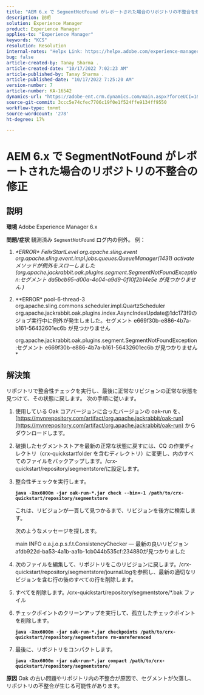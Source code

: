 ```yaml
---
title: "AEM 6.x で SegmentNotFound がレポートされた場合のリポジトリの不整合を修正しました"
description: 説明
solution: Experience Manager
product: Experience Manager
applies-to: "Experience Manager"
keywords: "KCS"
resolution: Resolution
internal-notes: "Helpx Link: https://helpx.adobe.com/experience-manager/kb/fix-inconsistencies-in-the-repository-when-segmentnotfound-issue.html"
bug: false
article-created-by: Tanay Sharma .
article-created-date: "10/17/2022 7:02:23 AM"
article-published-by: Tanay Sharma .
article-published-date: "10/17/2022 7:25:20 AM"
version-number: 7
article-number: KA-16542
dynamics-url: "https://adobe-ent.crm.dynamics.com/main.aspx?forceUCI=1&pagetype=entityrecord&etn=knowledgearticle&id=fd6f3fa4-e94d-ed11-bba2-0022480868ff"
source-git-commit: 3ccc5e74cfec7706c19f0e1f524ffe9134ff9550
workflow-type: tm+mt
source-wordcount: '278'
ht-degree: 17%

---
```


# AEM 6.x で SegmentNotFound がレポートされた場合のリポジトリの不整合の修正

## 説明

<b>環境</b>
Adobe Experience Manager 6.x


<b>問題/症状</b>
観測済み `SegmentNotFound` ログ内の例外。 例：

1. *\*ERROR\* FelixStartLevel org.apache.sling.event org.apache.sling.event.impl.jobs.queues.QueueManager(1431) activate メソッドが例外をスローしました (org.apache.jackrabbit.oak.plugins.segment.SegmentNotFoundException:セグメント da5bcb95-d00a-4c04-a9d9-0f10f2b14e5e が見つかりません )*
2. *\*ERROR\* pool-6-thread-3 org.apache.sling.commons.scheduler.impl.QuartzScheduler org.apache.jackrabbit.oak.plugins.index.AsyncIndexUpdate@1dc173f9のジョブ実行中に例外が発生しました。セグメント e669f30b-e886-4b7a-b161-56432601ec6b が見つかりません

   org.apache.jackrabbit.oak.plugins.segment.SegmentNotFoundException:セグメント e669f30b-e886-4b7a-b161-56432601ec6b が見つかりません*



## 解決策


リポジトリで整合性チェックを実行し、最後に正常なリビジョンの正常な状態を見つけて、その状態に戻します。 次の手順に従います。

1. 使用している Oak コアバージョンに合ったバージョンの oak-run を、[https://mvnrepository.com/artifact/org.apache.jackrabbit/oak-run](https://mvnrepository.com/artifact/org.apache.jackrabbit/oak-run) からダウンロードします。
2. 破損したセグメントストアを最新の正常な状態に戻すには、CQ の作業ディレクトリ（crx-quickstartfolder を含むディレクトリ）に変更し、内のすべてのファイルをバックアップします。/crx-quickstart/repository/segmentstore/に設定します。
3. 整合性チェックを実行します。

   <b>`java -Xmx6000m -jar oak-run-*.jar check --bin=-1 /path/to/crx-quickstart/repository/segmentstore`</b>



   これは、リビジョンが一貫して見つかるまで、リビジョンを後方に検索します。



   次のようなメッセージを探します。

   main INFO o.a.j.o.p.s.f.t.ConsistencyChecker — 最新の良いリビジョン afdb922d-ba53-4a1b-aa1b-1cb044b535cf:234880が見つかりました


4. 次のファイルを編集して、リポジトリをこのリビジョンに戻します。/crx-quickstart/repository/segmentstore/journal.logを参照し、最新の適切なリビジョンを含む行の後のすべての行を削除します。
5. すべてを削除します。/crx-quickstart/repository/segmentstore/\*.bak ファイル
6. チェックポイントのクリーンアップを実行して、孤立したチェックポイントを削除します。

   <b>`java -Xmx6000m -jar oak-run-*.jar checkpoints /path/to/crx-quickstart/repository/segmentstore rm-unreferenced`</b>


7. 最後に、リポジトリをコンパクトします。

   <b>`java -Xmx6000m -jar oak-run-*.jar compact /path/to/crx-quickstart/repository/segmentstore/`</b>



<b>原因</b>
Oak の古い問題やリポジトリ内の不整合が原因で、セグメントが欠落し、リポジトリの不整合が生じる可能性があります。
